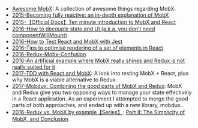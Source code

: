- [Awesome MobX](https://github.com/mobxjs/awesome-mobx): A collection of awesome things regarding MobX.
- [2015-Becoming fully reactive: an in-depth explanation of MobX](http://6me.us/3in)
- [2015-【Official Docs】Ten minute introduction to MobX and React](https://mobx.js.org/getting-started.html)
- [2016-How to decouple state and UI (a.k.a. you don’t need componentWillMount)](http://6me.us/c0uu)
- [2016-How to Test React and MobX with Jest](https://semaphoreci.com/community/tutorials/how-to-test-react-and-mobx-with-jest)
- [2016-Tips to optimise rendering of a set of elements in React](http://6me.us/Gylrs)
- [2016-Redux-Mobx-Confusion](http://www.robinwieruch.de/redux-mobx-confusion/)
- [2016-An artificial example where MobX really shines and Redux is not really suited for it](http://6me.us/q4oR0C)
- [2017-TDD with React and MobX](http://engineering.pivotal.io/post/tdd-mobx/): A look into testing MobX + React, plus why MobX is a viable alternative to Redux.
- [2017-Mobdux: Combining the good parts of MobX and Redux](https://parg.co/bLd): MobX and Redux give you two opposing ways to manage your state effectively in a React application. As an experiment I attempted to merge the good parts of both approaches, and ended up with a new library, mobdux.
- [2016-Redux vs. MobX by example【Series】](http://6me.us/KfeTad): [Part II: The Simplicity of MobX, and Conclusion](http://6me.us/KfeTad)
